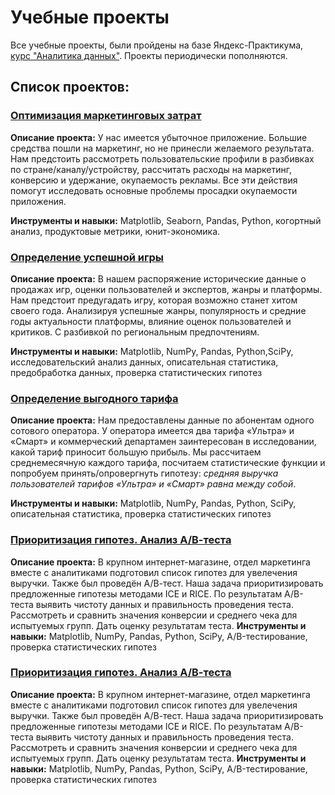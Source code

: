 # Учебные проекты

Все учебные проекты, были пройдены на базе Яндекс-Практикума, [курс "Аналитика данных"](https://practicum.yandex.ru/data-analyst/). Проекты периодически пополняются.

## Список проектов:

### [Оптимизация маркетинговых затрат](https://github.com/Belken806/educational-projects/tree/main/Оптимизация%20маркетинговых%20затрат) 
**Описание проекта:**
У нас имеется убыточное приложение. Большие средства пошли на маркетинг, но не принесли желаемого результата. Нам предстоить рассмотреть пользовательские профили в разбивках по стране/каналу/устройству, рассчитать расходы на маркетинг, конверсию и удержание, окупаемость рекламы.  Все эти действия помогут исследовать основные проблемы просадки окупаемости приложения. 

**Инструменты и навыки:** 
Matplotlib, Seaborn, Pandas, Python, когортный анализ, продуктовые метрики, юнит-экономика.

### [Определение успешной игры](https://github.com/Belken806/educational-projects/tree/main/Определение%20успешной%20игры) 
**Описание проекта:**
В нашем распоряжение исторические данные о продажах игр, оценки пользователей и экспертов, жанры и платформы. Нам предстоит предугадать игру, которая возможно станет хитом своего года. Анализируя успешные жанры, популярность и средние годы актуальности платформы, влияние оценок пользователей и критиков. С разбивкой по региональным предпочтениям.

**Инструменты и навыки:**
Matplotlib, NumPy, Pandas, Python,SciPy, исследовательский анализ данных, описательная статистика, предобработка данных, проверка статистических гипотез

### [Определение выгодного тарифа](https://github.com/Belken806/educational-projects/tree/main/Определение%20выгодного%20тарифа) 
**Описание проекта:**
Нам предоставлены данные по абонентам одного сотового оператора. У оператора имеется два тарифа «Ультра» и «Смарт» и коммерческий департамен заинтересован в исследовании, какой тариф приносит большую прибыль. Мы рассчитаем среднемесячную каждого тарифа, посчитаем статистические функции и попробуем принять/опровергнуть гипотезу: *средняя выручка пользователей тарифов «Ультра» и «Смарт» равна между собой*. 

**Инструменты и навыки:**
Matplotlib, NumPy, Pandas, Python, SciPy, описательная статистика,  проверка статистических гипотез

### [Приоритизация гипотез. Анализ А/В-теста](https://github.com/Belken806/educational-projects/tree/main/А-B%20тест%20анализ%20результатов%2C%20приоритизация) 
**Описание проекта:**
В крупном интернет-магазине, отдел маркетинга вместе с аналитиками подготовил список гипотез для увелечения выручки. Также был проведён А/В-тест. Наша задача приоритизировать предложенные гипотезы методами ICE и RICE. По результатам A/B-теста выявить чистоту данных и правильность проведения теста. Рассмотреть и сравнить значения конверсии и среднего 
чека для испытуемых групп. Дать оценку результатам теста. 
**Инструменты и навыки:**
Matplotlib, NumPy, Pandas, Python, SciPy, A/B-тестирование,  проверка статистических гипотез

### [Приоритизация гипотез. Анализ А/В-теста](https://github.com/Belken806/educational-projects/tree/main/А-B%20тест,%20анализ%20релультаты) 
**Описание проекта:**
В крупном интернет-магазине, отдел маркетинга вместе с аналитиками подготовил список гипотез для увелечения выручки. Также был проведён А/В-тест. Наша задача приоритизировать предложенные гипотезы методами ICE и RICE. По результатам A/B-теста выявить чистоту данных и правильность проведения теста. Рассмотреть и сравнить значения конверсии и среднего 
чека для испытуемых групп. Дать оценку результатам теста. 
**Инструменты и навыки:**
Matplotlib, NumPy, Pandas, Python, SciPy, A/B-тестирование,  проверка статистических гипотез
